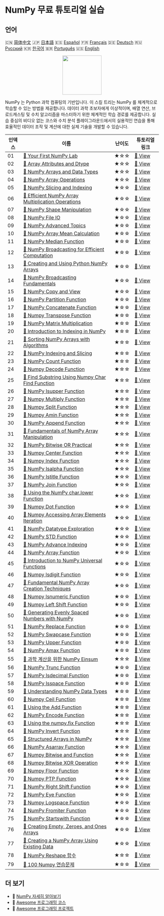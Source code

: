 # NumPy 무료 튜토리얼 실습

## 언어

🇨🇳 [简体中文](README_zh.md) 🇯🇵 [日本語](README_ja.md) 🇪🇸 [Español](README_es.md) 🇫🇷 [Français](README_fr.md) 🇩🇪 [Deutsch](README_de.md) 🇷🇺 [Русский](README_ru.md) 🇰🇷 [한국어](README_ko.md) 🇧🇷 [Português](README_pt.md) 🇺🇸 [English](README.md) 

<div align="center">
<img width="128px" src="https://file.labex.io/path/gdqX0QgXsYjL.png">
</div>

NumPy 는 Python 과학 컴퓨팅의 기반입니다. 이 스킬 트리는 NumPy 를 체계적으로 학습할 수 있는 방법을 제공합니다. 데이터 과학 초보자에게 이상적이며, 배열 연산, 브로드캐스팅 및 수치 알고리즘을 마스터하기 위한 체계적인 학습 경로를 제공합니다. 실습 중심의 비디오 없는 코스와 수치 분석 플레이그라운드에서의 실용적인 연습을 통해 효율적인 데이터 조작 및 계산에 대한 실제 기술을 개발할 수 있습니다.

|   인덱스 | 이름                                                                                                                                            | 난이도   | 튜토리얼 링크                                                                                        |
|----------|-------------------------------------------------------------------------------------------------------------------------------------------------|----------|------------------------------------------------------------------------------------------------------|
|       01 | [📖 Your First NumPy Lab](https://labex.io/ko/tutorials/numpy-your-first-numpy-lab-92735)                                                       | ★☆☆      | [🔗 View](https://labex.io/ko/tutorials/numpy-your-first-numpy-lab-92735)                            |
|       02 | [📖 Array Attributes and Dtype](https://labex.io/ko/tutorials/python-array-attributes-and-dtype-8027)                                           | ★☆☆      | [🔗 View](https://labex.io/ko/tutorials/python-array-attributes-and-dtype-8027)                      |
|       03 | [📖 NumPy Arrays and Data Types](https://labex.io/ko/tutorials/python-numpy-arrays-and-data-types-4996)                                         | ★☆☆      | [🔗 View](https://labex.io/ko/tutorials/python-numpy-arrays-and-data-types-4996)                     |
|       04 | [📖 NumPy Array Operations](https://labex.io/ko/tutorials/numpy-numpy-array-operations-1403)                                                    | ★☆☆      | [🔗 View](https://labex.io/ko/tutorials/numpy-numpy-array-operations-1403)                           |
|       05 | [📖 NumPy Slicing and Indexing](https://labex.io/ko/tutorials/python-numpy-slicing-and-indexing-352)                                            | ★☆☆      | [🔗 View](https://labex.io/ko/tutorials/python-numpy-slicing-and-indexing-352)                       |
|       06 | [📖 Efficient NumPy Array Multiplication Operations](https://labex.io/ko/tutorials/python-efficient-numpy-array-multiplication-operations-5007) | ★☆☆      | [🔗 View](https://labex.io/ko/tutorials/python-efficient-numpy-array-multiplication-operations-5007) |
|       07 | [📖 NumPy Shape Manipulation](https://labex.io/ko/tutorials/numpy-numpy-shape-manipulation-214)                                                 | ★☆☆      | [🔗 View](https://labex.io/ko/tutorials/numpy-numpy-shape-manipulation-214)                          |
|       08 | [📖 NumPy File IO](https://labex.io/ko/tutorials/python-numpy-file-io-127)                                                                      | ★☆☆      | [🔗 View](https://labex.io/ko/tutorials/python-numpy-file-io-127)                                    |
|       09 | [📖 NumPy Advanced Topics](https://labex.io/ko/tutorials/python-numpy-advanced-topics-11)                                                       | ★☆☆      | [🔗 View](https://labex.io/ko/tutorials/python-numpy-advanced-topics-11)                             |
|       10 | [📖 NumPy Array Mean Calculation](https://labex.io/ko/tutorials/numpy-numpy-array-mean-calculation-86481)                                       | ★☆☆      | [🔗 View](https://labex.io/ko/tutorials/numpy-numpy-array-mean-calculation-86481)                    |
|       11 | [📖 NumPy Median Function](https://labex.io/ko/tutorials/numpy-numpy-median-function-86483)                                                     | ★☆☆      | [🔗 View](https://labex.io/ko/tutorials/numpy-numpy-median-function-86483)                           |
|       12 | [📖 NumPy Broadcasting for Efficient Computation](https://labex.io/ko/tutorials/numpy-numpy-broadcasting-for-efficient-computation-85702)       | ★☆☆      | [🔗 View](https://labex.io/ko/tutorials/numpy-numpy-broadcasting-for-efficient-computation-85702)    |
|       13 | [📖 Creating and Using Python NumPy Arrays](https://labex.io/ko/tutorials/python-creating-and-using-python-numpy-arrays-86402)                  | ★☆☆      | [🔗 View](https://labex.io/ko/tutorials/python-creating-and-using-python-numpy-arrays-86402)         |
|       14 | [📖 NumPy Broadcasting Fundamentals](https://labex.io/ko/tutorials/numpy-numpy-broadcasting-fundamentals-86412)                                 | ★☆☆      | [🔗 View](https://labex.io/ko/tutorials/numpy-numpy-broadcasting-fundamentals-86412)                 |
|       15 | [📖 NumPy Copy and View](https://labex.io/ko/tutorials/python-numpy-copy-and-view-86421)                                                        | ★☆☆      | [🔗 View](https://labex.io/ko/tutorials/python-numpy-copy-and-view-86421)                            |
|       16 | [📖 NumPy Partition Function](https://labex.io/ko/tutorials/python-numpy-partition-function-86489)                                              | ★☆☆      | [🔗 View](https://labex.io/ko/tutorials/python-numpy-partition-function-86489)                       |
|       17 | [📖 NumPy Concatenate Function](https://labex.io/ko/tutorials/numpy-numpy-concatenate-function-86420)                                           | ★☆☆      | [🔗 View](https://labex.io/ko/tutorials/numpy-numpy-concatenate-function-86420)                      |
|       18 | [📖 Numpy Transpose Function](https://labex.io/ko/tutorials/numpy-numpy-transpose-function-86512)                                               | ★☆☆      | [🔗 View](https://labex.io/ko/tutorials/numpy-numpy-transpose-function-86512)                        |
|       19 | [📖 NumPy Matrix Multiplication](https://labex.io/ko/tutorials/python-numpy-matrix-multiplication-86479)                                        | ★☆☆      | [🔗 View](https://labex.io/ko/tutorials/python-numpy-matrix-multiplication-86479)                    |
|       20 | [📖 Introduction to Indexing in NumPy](https://labex.io/ko/tutorials/numpy-introduction-to-indexing-in-numpy-85699)                             | ★☆☆      | [🔗 View](https://labex.io/ko/tutorials/numpy-introduction-to-indexing-in-numpy-85699)               |
|       21 | [📖 Sorting NumPy Arrays with Algorithms](https://labex.io/ko/tutorials/numpy-sorting-numpy-arrays-with-algorithms-86500)                       | ★☆☆      | [🔗 View](https://labex.io/ko/tutorials/numpy-sorting-numpy-arrays-with-algorithms-86500)            |
|       22 | [📖 NumPy Indexing and Slicing](https://labex.io/ko/tutorials/numpy-numpy-indexing-and-slicing-86452)                                           | ★☆☆      | [🔗 View](https://labex.io/ko/tutorials/numpy-numpy-indexing-and-slicing-86452)                      |
|       23 | [📖 NumPy Count Function](https://labex.io/ko/tutorials/python-numpy-count-function-86423)                                                      | ★☆☆      | [🔗 View](https://labex.io/ko/tutorials/python-numpy-count-function-86423)                           |
|       24 | [📖 Numpy Decode Function](https://labex.io/ko/tutorials/numpy-numpy-decode-function-86427)                                                     | ★☆☆      | [🔗 View](https://labex.io/ko/tutorials/numpy-numpy-decode-function-86427)                           |
|       25 | [📖 Find Substring Using Numpy Char Find Function](https://labex.io/ko/tutorials/python-find-substring-using-numpy-char-find-function-86437)    | ★☆☆      | [🔗 View](https://labex.io/ko/tutorials/python-find-substring-using-numpy-char-find-function-86437)  |
|       26 | [📖 NumPy Isupper Function](https://labex.io/ko/tutorials/numpy-numpy-isupper-function-86467)                                                   | ★☆☆      | [🔗 View](https://labex.io/ko/tutorials/numpy-numpy-isupper-function-86467)                          |
|       27 | [📖 Numpy Multiply Function](https://labex.io/ko/tutorials/python-numpy-multiply-function-86485)                                                | ★☆☆      | [🔗 View](https://labex.io/ko/tutorials/python-numpy-multiply-function-86485)                        |
|       28 | [📖 Numpy Split Function](https://labex.io/ko/tutorials/numpy-numpy-split-function-86502)                                                       | ★☆☆      | [🔗 View](https://labex.io/ko/tutorials/numpy-numpy-split-function-86502)                            |
|       29 | [📖 Numpy Amin Function](https://labex.io/ko/tutorials/python-numpy-amin-function-86389)                                                        | ★☆☆      | [🔗 View](https://labex.io/ko/tutorials/python-numpy-amin-function-86389)                            |
|       30 | [📖 NumPy Append Function](https://labex.io/ko/tutorials/python-numpy-append-function-86391)                                                    | ★☆☆      | [🔗 View](https://labex.io/ko/tutorials/python-numpy-append-function-86391)                          |
|       31 | [📖 Fundamentals of NumPy Array Manipulation](https://labex.io/ko/tutorials/numpy-fundamentals-of-numpy-array-manipulation-85703)               | ★☆☆      | [🔗 View](https://labex.io/ko/tutorials/numpy-fundamentals-of-numpy-array-manipulation-85703)        |
|       32 | [📖 NumPy Bitwise OR Practical](https://labex.io/ko/tutorials/numpy-numpy-bitwise-or-practical-86408)                                           | ★☆☆      | [🔗 View](https://labex.io/ko/tutorials/numpy-numpy-bitwise-or-practical-86408)                      |
|       33 | [📖 Numpy Center Function](https://labex.io/ko/tutorials/numpy-numpy-center-function-86416)                                                     | ★☆☆      | [🔗 View](https://labex.io/ko/tutorials/numpy-numpy-center-function-86416)                           |
|       34 | [📖 Numpy Index Function](https://labex.io/ko/tutorials/numpy-numpy-index-function-86450)                                                       | ★☆☆      | [🔗 View](https://labex.io/ko/tutorials/numpy-numpy-index-function-86450)                            |
|       35 | [📖 NumPy Isalpha Function](https://labex.io/ko/tutorials/python-numpy-isalpha-function-86456)                                                  | ★☆☆      | [🔗 View](https://labex.io/ko/tutorials/python-numpy-isalpha-function-86456)                         |
|       36 | [📖 NumPy Istitle Function](https://labex.io/ko/tutorials/numpy-numpy-istitle-function-86466)                                                   | ★☆☆      | [🔗 View](https://labex.io/ko/tutorials/numpy-numpy-istitle-function-86466)                          |
|       37 | [📖 NumPy Join Function](https://labex.io/ko/tutorials/numpy-numpy-join-function-86470)                                                         | ★☆☆      | [🔗 View](https://labex.io/ko/tutorials/numpy-numpy-join-function-86470)                             |
|       38 | [📖 Using the NumPy char.lower Function](https://labex.io/ko/tutorials/numpy-using-the-numpy-char-lower-function-86477)                         | ★☆☆      | [🔗 View](https://labex.io/ko/tutorials/numpy-using-the-numpy-char-lower-function-86477)             |
|       39 | [📖 Numpy Dot Function](https://labex.io/ko/tutorials/numpy-numpy-dot-function-86429)                                                           | ★☆☆      | [🔗 View](https://labex.io/ko/tutorials/numpy-numpy-dot-function-86429)                              |
|       40 | [📖 Numpy Accessing Array Elements Iteration](https://labex.io/ko/tutorials/python-numpy-accessing-array-elements-iteration-86381)              | ★☆☆      | [🔗 View](https://labex.io/ko/tutorials/python-numpy-accessing-array-elements-iteration-86381)       |
|       41 | [📖 NumPy Datatype Exploration](https://labex.io/ko/tutorials/numpy-numpy-datatype-exploration-86425)                                           | ★☆☆      | [🔗 View](https://labex.io/ko/tutorials/numpy-numpy-datatype-exploration-86425)                      |
|       42 | [📖 NumPy STD Function](https://labex.io/ko/tutorials/numpy-numpy-std-function-86508)                                                           | ★☆☆      | [🔗 View](https://labex.io/ko/tutorials/numpy-numpy-std-function-86508)                              |
|       43 | [📖 NumPy Advance Indexing](https://labex.io/ko/tutorials/python-numpy-advance-indexing-86385)                                                  | ★☆☆      | [🔗 View](https://labex.io/ko/tutorials/python-numpy-advance-indexing-86385)                         |
|       44 | [📖 NumPy Array Function](https://labex.io/ko/tutorials/numpy-numpy-array-function-86400)                                                       | ★☆☆      | [🔗 View](https://labex.io/ko/tutorials/numpy-numpy-array-function-86400)                            |
|       45 | [📖 Introduction to NumPy Universal Functions](https://labex.io/ko/tutorials/python-introduction-to-numpy-universal-functions-85705)            | ★☆☆      | [🔗 View](https://labex.io/ko/tutorials/python-introduction-to-numpy-universal-functions-85705)      |
|       46 | [📖 Numpy Isdigit Function](https://labex.io/ko/tutorials/numpy-numpy-isdigit-function-86460)                                                   | ★☆☆      | [🔗 View](https://labex.io/ko/tutorials/numpy-numpy-isdigit-function-86460)                          |
|       47 | [📖 Fundamental NumPy Array Creation Techniques](https://labex.io/ko/tutorials/python-fundamental-numpy-array-creation-techniques-85698)        | ★☆☆      | [🔗 View](https://labex.io/ko/tutorials/python-fundamental-numpy-array-creation-techniques-85698)    |
|       48 | [📖 Numpy Isnumeric Function](https://labex.io/ko/tutorials/numpy-numpy-isnumeric-function-86462)                                               | ★☆☆      | [🔗 View](https://labex.io/ko/tutorials/numpy-numpy-isnumeric-function-86462)                        |
|       49 | [📖 Numpy Left Shift Function](https://labex.io/ko/tutorials/numpy-numpy-left-shift-function-86471)                                             | ★☆☆      | [🔗 View](https://labex.io/ko/tutorials/numpy-numpy-left-shift-function-86471)                       |
|       50 | [📖 Generating Evenly Spaced Numbers with NumPy](https://labex.io/ko/tutorials/numpy-generating-evenly-spaced-numbers-with-numpy-86473)         | ★☆☆      | [🔗 View](https://labex.io/ko/tutorials/numpy-generating-evenly-spaced-numbers-with-numpy-86473)     |
|       51 | [📖 NumPy Replace Function](https://labex.io/ko/tutorials/numpy-numpy-replace-function-86494)                                                   | ★☆☆      | [🔗 View](https://labex.io/ko/tutorials/numpy-numpy-replace-function-86494)                          |
|       52 | [📖 NumPy Swapcase Function](https://labex.io/ko/tutorials/python-numpy-swapcase-function-86510)                                                | ★☆☆      | [🔗 View](https://labex.io/ko/tutorials/python-numpy-swapcase-function-86510)                        |
|       53 | [📖 NumPy Upper Function](https://labex.io/ko/tutorials/numpy-numpy-upper-function-86516)                                                       | ★☆☆      | [🔗 View](https://labex.io/ko/tutorials/numpy-numpy-upper-function-86516)                            |
|       54 | [📖 NumPy Amax Function](https://labex.io/ko/tutorials/numpy-numpy-amax-function-86387)                                                         | ★☆☆      | [🔗 View](https://labex.io/ko/tutorials/numpy-numpy-amax-function-86387)                             |
|       55 | [📖 과학 계산을 위한 NumPy Einsum](https://labex.io/ko/tutorials/python-numpy-einsum-for-scientific-computing-4991)                             | ★☆☆      | [🔗 View](https://labex.io/ko/tutorials/python-numpy-einsum-for-scientific-computing-4991)           |
|       56 | [📖 NumPy Trunc Function](https://labex.io/ko/tutorials/python-numpy-trunc-function-86514)                                                      | ★☆☆      | [🔗 View](https://labex.io/ko/tutorials/python-numpy-trunc-function-86514)                           |
|       57 | [📖 NumPy Isdecimal Function](https://labex.io/ko/tutorials/numpy-numpy-isdecimal-function-86458)                                               | ★☆☆      | [🔗 View](https://labex.io/ko/tutorials/numpy-numpy-isdecimal-function-86458)                        |
|       58 | [📖 NumPy Isspace Function](https://labex.io/ko/tutorials/numpy-numpy-isspace-function-86464)                                                   | ★☆☆      | [🔗 View](https://labex.io/ko/tutorials/numpy-numpy-isspace-function-86464)                          |
|       59 | [📖 Understanding NumPy Data Types](https://labex.io/ko/tutorials/python-understanding-numpy-data-types-85701)                                  | ★☆☆      | [🔗 View](https://labex.io/ko/tutorials/python-understanding-numpy-data-types-85701)                 |
|       60 | [📖 Numpy Ceil Function](https://labex.io/ko/tutorials/numpy-numpy-ceil-function-86414)                                                         | ★☆☆      | [🔗 View](https://labex.io/ko/tutorials/numpy-numpy-ceil-function-86414)                             |
|       61 | [📖 Using the Add Function](https://labex.io/ko/tutorials/numpy-using-the-add-function-86383)                                                   | ★☆☆      | [🔗 View](https://labex.io/ko/tutorials/numpy-using-the-add-function-86383)                          |
|       62 | [📖 NumPy Encode Function](https://labex.io/ko/tutorials/python-numpy-encode-function-86433)                                                    | ★☆☆      | [🔗 View](https://labex.io/ko/tutorials/python-numpy-encode-function-86433)                          |
|       63 | [📖 Using the numpy.fix Function](https://labex.io/ko/tutorials/numpy-using-the-numpy-fix-function-86439)                                       | ★☆☆      | [🔗 View](https://labex.io/ko/tutorials/numpy-using-the-numpy-fix-function-86439)                    |
|       64 | [📖 NumPy Invert Function](https://labex.io/ko/tutorials/python-numpy-invert-function-86454)                                                    | ★☆☆      | [🔗 View](https://labex.io/ko/tutorials/python-numpy-invert-function-86454)                          |
|       65 | [📖 Structured Arrays in NumPy](https://labex.io/ko/tutorials/python-structured-arrays-in-numpy-85704)                                          | ★☆☆      | [🔗 View](https://labex.io/ko/tutorials/python-structured-arrays-in-numpy-85704)                     |
|       66 | [📖 NumPy Asarray Function](https://labex.io/ko/tutorials/numpy-numpy-asarray-function-86404)                                                   | ★☆☆      | [🔗 View](https://labex.io/ko/tutorials/numpy-numpy-asarray-function-86404)                          |
|       67 | [📖 Numpy Bitwise and Function](https://labex.io/ko/tutorials/numpy-numpy-bitwise-and-function-86406)                                           | ★☆☆      | [🔗 View](https://labex.io/ko/tutorials/numpy-numpy-bitwise-and-function-86406)                      |
|       68 | [📖 Numpy Bitwise XOR Operation](https://labex.io/ko/tutorials/numpy-numpy-bitwise-xor-operation-86410)                                         | ★☆☆      | [🔗 View](https://labex.io/ko/tutorials/numpy-numpy-bitwise-xor-operation-86410)                     |
|       69 | [📖 Numpy Floor Function](https://labex.io/ko/tutorials/numpy-numpy-floor-function-86441)                                                       | ★☆☆      | [🔗 View](https://labex.io/ko/tutorials/numpy-numpy-floor-function-86441)                            |
|       70 | [📖 Numpy PTP Function](https://labex.io/ko/tutorials/numpy-numpy-ptp-function-86491)                                                           | ★☆☆      | [🔗 View](https://labex.io/ko/tutorials/numpy-numpy-ptp-function-86491)                              |
|       71 | [📖 NumPy Right Shift Function](https://labex.io/ko/tutorials/python-numpy-right-shift-function-86498)                                          | ★☆☆      | [🔗 View](https://labex.io/ko/tutorials/python-numpy-right-shift-function-86498)                     |
|       72 | [📖 NumPy Eye Function](https://labex.io/ko/tutorials/python-numpy-eye-function-86435)                                                          | ★☆☆      | [🔗 View](https://labex.io/ko/tutorials/python-numpy-eye-function-86435)                             |
|       73 | [📖 Numpy Logspace Function](https://labex.io/ko/tutorials/numpy-numpy-logspace-function-86475)                                                 | ★☆☆      | [🔗 View](https://labex.io/ko/tutorials/numpy-numpy-logspace-function-86475)                         |
|       74 | [📖 NumPy Fromiter Function](https://labex.io/ko/tutorials/numpy-numpy-fromiter-function-86445)                                                 | ★☆☆      | [🔗 View](https://labex.io/ko/tutorials/numpy-numpy-fromiter-function-86445)                         |
|       75 | [📖 NumPy Startswith Function](https://labex.io/ko/tutorials/numpy-numpy-startswith-function-86506)                                             | ★☆☆      | [🔗 View](https://labex.io/ko/tutorials/numpy-numpy-startswith-function-86506)                       |
|       76 | [📖 Creating Empty, Zeroes, and Ones Arrays](https://labex.io/ko/tutorials/numpy-creating-empty-zeroes-and-ones-arrays-86395)                   | ★☆☆      | [🔗 View](https://labex.io/ko/tutorials/numpy-creating-empty-zeroes-and-ones-arrays-86395)           |
|       77 | [📖 Creating a NumPy Array Using Existing Data](https://labex.io/ko/tutorials/numpy-creating-a-numpy-array-using-existing-data-86398)           | ★☆☆      | [🔗 View](https://labex.io/ko/tutorials/numpy-creating-a-numpy-array-using-existing-data-86398)      |
|       78 | [📖 NumPy Reshape 함수](https://labex.io/ko/tutorials/python-numpy-reshape-function-86496)                                                      | ★☆☆      | [🔗 View](https://labex.io/ko/tutorials/python-numpy-reshape-function-86496)                         |
|       79 | [📖 100 Numpy 연습문제](https://labex.io/ko/tutorials/100-numpy-exercises-20746)                                                                | ★☆☆      | [🔗 View](https://labex.io/ko/tutorials/100-numpy-exercises-20746)                                   |

## 더 보기

- 🔗 [NumPy 자세히 알아보기](https://labex.io/ko/skilltrees/numpy)
- 🔗 [Awesome 프로그래밍 코스](https://github.com/labex-labs/awesome-programming-courses)
- 🔗 [Awesome 프로그래밍 프로젝트](https://github.com/labex-labs/awesome-programming-projects)

